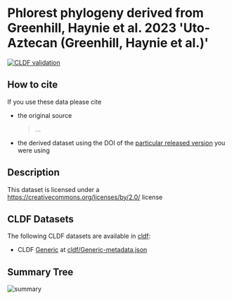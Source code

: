 # Phlorest phylogeny derived from Greenhill, Haynie et al. 2023 'Uto-Aztecan (Greenhill, Haynie et al.)'

[![CLDF validation](https://github.com/phlorest/greenhill_et_al_subm/workflows/CLDF-validation/badge.svg)](https://github.com/phlorest/greenhill_et_al_subm/actions?query=workflow%3ACLDF-validation)

## How to cite

If you use these data please cite
- the original source
  > ...
- the derived dataset using the DOI of the [particular released version](../../releases/) you were using

## Description


This dataset is licensed under a https://creativecommons.org/licenses/by/2.0/ license


## CLDF Datasets

The following CLDF datasets are available in [cldf](cldf):

- CLDF [Generic](https://github.com/cldf/cldf/tree/master/modules/Generic) at [cldf/Generic-metadata.json](cldf/Generic-metadata.json)

## Summary Tree

![summary](./summary_tree.svg)